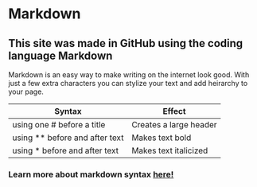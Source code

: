
# Markdown
## This site was made in GitHub using the coding language Markdown
Markdown is an easy way to make writing on the internet look good. With just a few extra characters you can stylize your text and add heirarchy to your page.

**Syntax** | **Effect**
------ | ------
using one # before a title | Creates a large header
using ** before and after text | Makes text bold
using * before and after text | Makes text italicized


### Learn more about markdown syntax [here!](https://docs.github.com/en/free-pro-team@latest/github/writing-on-github/basic-writing-and-formatting-syntax)

